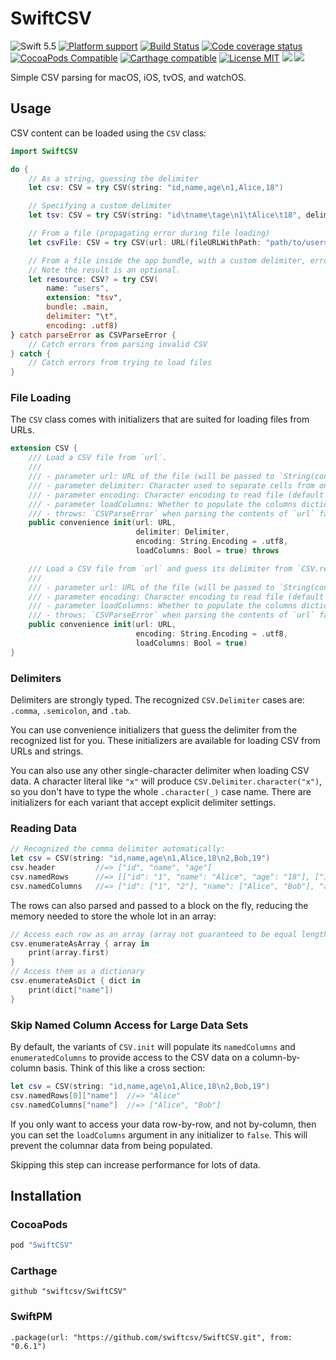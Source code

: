 # SwiftCSV

![Swift 5.5](https://img.shields.io/badge/Swift-5.5-blue.svg?style=flat)
[![Platform support](https://img.shields.io/badge/platform-ios%20%7C%20osx%20%7C%20tvos%20%7C%20watchos-lightgrey.svg?style=flat-square)](https://github.com/swiftcsv/SwiftCSV/blob/master/LICENSE.md)
[![Build Status](https://img.shields.io/travis/swiftcsv/SwiftCSV/master.svg?style=flat-square)](https://travis-ci.org/swiftcsv/SwiftCSV)
[![Code coverage status](https://codecov.io/gh/swiftcsv/SwiftCSV/branch/master/graph/badge.svg)](https://codecov.io/gh/swiftcsv/SwiftCSV)
[![CocoaPods Compatible](https://img.shields.io/cocoapods/v/SwiftCSV.svg?style=flat-square)](https://cocoapods.org/pods/SwiftCSV)
[![Carthage compatible](https://img.shields.io/badge/Carthage-compatible-4BC51D.svg?style=flat)](https://github.com/Carthage/Carthage)
[![License MIT](https://img.shields.io/badge/license-MIT-blue.svg?style=flat-square)](https://github.com/swiftcsv/SwiftCSV/blob/master/LICENSE.md)
[![](https://img.shields.io/endpoint?url=https%3A%2F%2Fswiftpackageindex.com%2Fapi%2Fpackages%2Fswiftcsv%2FSwiftCSV%2Fbadge%3Ftype%3Dswift-versions)](https://swiftpackageindex.com/swiftcsv/SwiftCSV)
[![](https://img.shields.io/endpoint?url=https%3A%2F%2Fswiftpackageindex.com%2Fapi%2Fpackages%2Fswiftcsv%2FSwiftCSV%2Fbadge%3Ftype%3Dplatforms)](https://swiftpackageindex.com/swiftcsv/SwiftCSV)

Simple CSV parsing for macOS, iOS, tvOS, and watchOS.

## Usage

CSV content can be loaded using the `CSV` class:

```swift
import SwiftCSV

do {
    // As a string, guessing the delimiter
    let csv: CSV = try CSV(string: "id,name,age\n1,Alice,18")

    // Specifying a custom delimiter
    let tsv: CSV = try CSV(string: "id\tname\tage\n1\tAlice\t18", delimiter: "\t")

    // From a file (propagating error during file loading)
    let csvFile: CSV = try CSV(url: URL(fileURLWithPath: "path/to/users.csv"))

    // From a file inside the app bundle, with a custom delimiter, errors, and custom encoding.
    // Note the result is an optional.
    let resource: CSV? = try CSV(
        name: "users",
        extension: "tsv",
        bundle: .main,
        delimiter: "\t",
        encoding: .utf8)
} catch parseError as CSVParseError {
    // Catch errors from parsing invalid CSV
} catch {
    // Catch errors from trying to load files
}
```

### File Loading

The `CSV` class comes with initializers that are suited for loading files from URLs.

```swift
extension CSV {
    /// Load a CSV file from `url`.
    ///
    /// - parameter url: URL of the file (will be passed to `String(contentsOfURL:encoding:)` to load)
    /// - parameter delimiter: Character used to separate cells from one another in rows.
    /// - parameter encoding: Character encoding to read file (default is `.utf8`)
    /// - parameter loadColumns: Whether to populate the columns dictionary (default is `true`)
    /// - throws: `CSVParseError` when parsing the contents of `url` fails, or file loading errors.
    public convenience init(url: URL,
                            delimiter: Delimiter,
                            encoding: String.Encoding = .utf8,
                            loadColumns: Bool = true) throws

    /// Load a CSV file from `url` and guess its delimiter from `CSV.recognizedDelimiters`, falling back to `.comma`.
    ///
    /// - parameter url: URL of the file (will be passed to `String(contentsOfURL:encoding:)` to load)
    /// - parameter encoding: Character encoding to read file (default is `.utf8`)
    /// - parameter loadColumns: Whether to populate the columns dictionary (default is `true`)
    /// - throws: `CSVParseError` when parsing the contents of `url` fails, or file loading errors.
    public convenience init(url: URL,
                            encoding: String.Encoding = .utf8,
                            loadColumns: Bool = true)
}
```

### Delimiters

Delimiters are strongly typed. The recognized `CSV.Delimiter` cases are: `.comma`, `.semicolon`, and `.tab`.

You can use convenience initializers that guess the delimiter from the recognized list for you. These initializers are available for loading CSV from URLs and strings.

You can also use any other single-character delimiter when loading CSV data. A character literal like `"x"` will produce `CSV.Delimiter.character("x")`, so you don't have to type the whole `.character(_)` case name. There are initializers for each variant that accept explicit delimiter settings.

### Reading Data

```swift
// Recognized the comma delimiter automatically:
let csv = CSV(string: "id,name,age\n1,Alice,18\n2,Bob,19")
csv.header         //=> ["id", "name", "age"]
csv.namedRows      //=> [["id": "1", "name": "Alice", "age": "18"], ["id": "2", "name": "Bob", "age": "19"]]
csv.namedColumns   //=> ["id": ["1", "2"], "name": ["Alice", "Bob"], "age": ["18", "19"]]
```

The rows can also parsed and passed to a block on the fly, reducing the memory needed to store the whole lot in an array:

```swift
// Access each row as an array (array not guaranteed to be equal length to the header)
csv.enumerateAsArray { array in
    print(array.first)
}
// Access them as a dictionary
csv.enumerateAsDict { dict in
    print(dict["name"])
}
```

### Skip Named Column Access for Large Data Sets

By default, the variants of `CSV.init` will populate its `namedColumns` and `enumeratedColumns` to provide access to the CSV data on a column-by-column basis. Think of this like a cross section:

```swift
let csv = CSV(string: "id,name,age\n1,Alice,18\n2,Bob,19")
csv.namedRows[0]["name"]  //=> "Alice"
csv.namedColumns["name"]  //=> ["Alice", "Bob"]
```

If you only want to access your data row-by-row, and not by-column, then you can set the `loadColumns` argument in any initializer to `false`. This will prevent the columnar data from being populated.

Skipping this step can increase performance for lots of data.


## Installation

### CocoaPods

```ruby
pod "SwiftCSV"
```

### Carthage

```
github "swiftcsv/SwiftCSV"
```

### SwiftPM

```
.package(url: "https://github.com/swiftcsv/SwiftCSV.git", from: "0.6.1")
```
